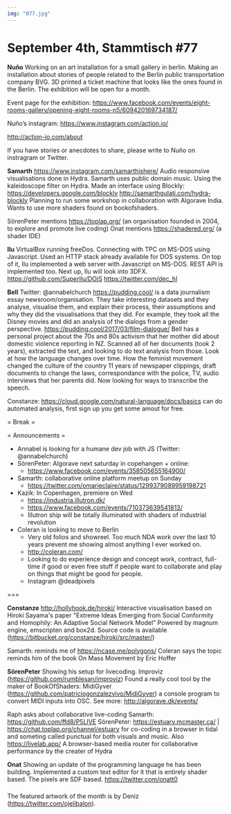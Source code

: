 ```yaml
---
img: "077.jpg"
---
```


# **September 4th, Stammtisch #77**

**Nuño**
Working on an art installation for a small gallery in berlin. Making an installation about stories of people related to the Berlin public transportation company BVG. 3D printed a ticket machine that looks like the ones found in the Berlin. The exhibition will be open for a month.

Event page for the exhibition: https://www.facebook.com/events/eight-rooms-gallery/opening-eight-rooms-n5/609420169734187/

Nuño’s instagram: https://www.instagram.com/action.io/

http://action-io.com/about

If you have stories or anecdotes to share, please write to Nuño on instragram or Twitter.

**Samarth**
https://www.instagram.com/samarthishere/
Audio responsive visualisations done in Hydra. Samarth uses public domain music. Using the kaleidoscope filter on Hydra.
Made an interface using Blockly: https://developers.google.com/blockly
http://samarthgulati.com/hydra-blockly
Planning to run some workshop in collaboration with Algorave India.
Wants to use more shaders found on bookofshaders.

SörenPeter mentions https://toplap.org/ (an organisation founded in 2004, to explore and promote live coding) 
Onat mentions https://shadered.org/ (a shader IDE)

**Ilu**
VirtualBox running freeDos. Connecting with TPC on MS-DOS using Javascript. Used an HTTP stack already available for DOS systems. On top of it, Ilu implemented a web server with Javascript on MS-DOS. REST API is implemented too.
Next up, Ilu will look into 3DFX. 
https://github.com/SuperIlu/DOjS
https://twitter.com/dec_hl

**Bell**
Twitter: @annabelchurch
https://pudding.cool/ is a data journalism essay newsroom/organisation. They take interesting datasets and they analyse, visualise them, and explain their process, their assumptions and why they did the visualisations that they did. For example, they took all the Disney movies and did an analysis of the dialogs from a gender perspective.
https://pudding.cool/2017/03/film-dialogue/
Bell has a personal project about the 70s and 80s activism that her mother did about domestic violence reporting in NZ. Scanned all of her documents (took 2 years), extracted the text, and looking to do text analysis from those. Look at how the language changes over time. How the feminist movement changed the culture of the country
11 years of newspaper clippings, draft documents to change the laws, correspondance with the police, TV, audio interviews that her parents did. Now looking for ways to transcribe the speech.

Constanze: https://cloud.google.com/natural-language/docs/basics can do automated analysis, first sign up you get some amout for free. 


= Break =

= Announcements = 

- Annabel is looking for a humane dev job with JS (Twitter: @annabelchurch)
- SörenPeter: Algorave next saturday in copehangen + online: 
  - https://www.facebook.com/events/358505655164900/
- Samarth: collaborative online platform meetup on Sunday
  - https://twitter.com/omarieclaire/status/1299379089959198721
- Kazik: In Copenhagen, premiere on Wed
  - https://industria.illutron.dk/
  - https://www.facebook.com/events/710373639541813/
  - Illutron ship will be totally illuminated with shaders of industrial revolution
- Coleran is looking to move to Berlin
  - Very old folios and showreel. Too much NDA work over the last 10 years prevent me showing almost anything I ever worked on.
  - http://coleran.com/
  - Looking to do experience design and concept work, contract, full-time if good or even free stuff if people want to collaborate and play on things that might be good for people.
  - Instagram @deadpixels

===

**Constanze**
http://hollyhook.de/hiroki/
Interactive visualisation based on Hiroki Sayama's paper "Extreme Ideas Emerging from Social Conformity and Homophily: An Adaptive Social Network Model"
Powered by magnum engine, emscripten and box2d. Source code is available (https://bitbucket.org/constanze/hiroki/src/master/)

Samarth: reminds me of https://ncase.me/polygons/
Coleran says the topic reminds him of the book On Mass Movement by Eric Hoffer

**SörenPeter**
Showing his setup for livecoding. Improviz (https://github.com/rumblesan/improviz)
Found a really cool tool by the maker of BookOfShaders: MidiGyver (https://github.com/patriciogonzalezvivo/MidiGyver) a console program to convert MIDI inputs into OSC.
See more: http://algorave.dk/events/

Raph asks about collaborative live-coding
Samarth: https://github.com/ffd8/P5LIVE
SörenPeter: https://estuary.mcmaster.ca/ | https://chat.toplap.org/channel/estuary 
for co-coding in a browser in tidal and someting called punctual for both visuals and music. Also https://livelab.app/ A browser-based media router for collaborative performance by the creater of Hydra

**Onat**
Showing an update of the programming language he has been building. Implemented a custom text editor for it that is entirely shader based. The pixels are SDF based. 
https://twitter.com/onatt0


###

The featured artwork of the month is by Deniz (https://twitter.com/ojelibalon).

